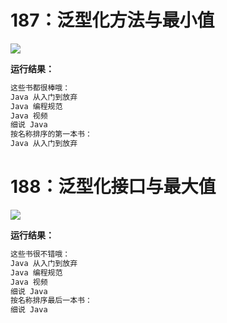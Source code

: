 # 187：泛型化方法与最小值

<img src="http://image.renkaigis.com/keepcoding/2017120401.png">

**运行结果：**

```java
这些书都很棒哦：
Java 从入门到放弃
Java 编程规范
Java 视频
细说 Java
按名称排序的第一本书：
Java 从入门到放弃
```

# 188：泛型化接口与最大值

<img src="http://image.renkaigis.com/keepcoding/2017120402.png">

**运行结果：**

```java
这些书很不错哦：
Java 从入门到放弃
Java 编程规范
Java 视频
细说 Java
按名称排序最后一本书：
细说 Java
```
